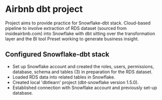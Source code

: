 # Airbnb dbt project

Project aims to provide practice for Snowflake-dbt stack. Cloud-based pipeline to involve extraction of RDS dataset (sourced from insideairbnb.com) into Snowflake with dbt sitting over the transformation layer and the BI tool Preset working to generate business insight.

## Configured Snowflake-dbt stack
- Set up Snowflake account and created the roles, users, permissions, database, schema and tables (3) in preparation for the RDS dataset.
- Loaded RDS data into related tables in Snowflake.
- Created local 'dbtlearn' project (dbt-snowflake version 1.5.0).
- Established connection with Snowflake account and previously set-up database.